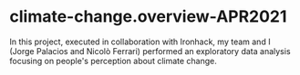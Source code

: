 # climate-change.overview-APR2021
In this project, executed in collaboration with Ironhack, my team and I (Jorge Palacios and Nicolò Ferrari) performed an exploratory data analysis focusing on people's perception about climate change.
